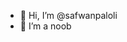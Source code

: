 - 👋 Hi, I’m @safwanpaloli
- 👀 I’m a noob
<!---
safwanpaloli/safwanpaloli is a ✨ special ✨ repository because its `README.md` (this file) appears on your GitHub profile.
You can click the Preview link to take a look at your changes.
--->

